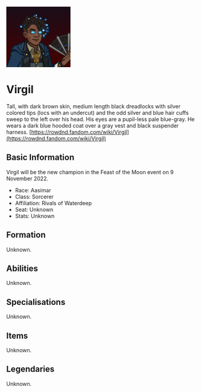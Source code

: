 ![Profile Picture](images/profile_virgil.png)
# Virgil
Tall, with dark brown skin, medium length black dreadlocks with silver colored tips (locs with an undercut) and the odd silver and blue hair cuffs sweep to the left over his head. His eyes are a pupil-less pale blue-gray. He wears a dark blue hooded coat over a gray vest and black suspender harness.
[https://rowdnd.fandom.com/wiki/Virgil](https://rowdnd.fandom.com/wiki/Virgil)

## Basic Information
Virgil will be the new champion in the Feast of the Moon event on 9 November 2022.

* Race: Aasimar
* Class: Sorcerer
* Affiliation: Rivals of Waterdeep
* Seat: Unknown
* Stats: Unknown

## Formation
Unknown.
<!-- Uncomment once formation is available. -->
<!-- ![Formation Layout](images/formation_virgil.png) -->

## Abilities
Unknown.

## Specialisations
Unknown.

## Items
Unknown.

## Legendaries
Unknown.